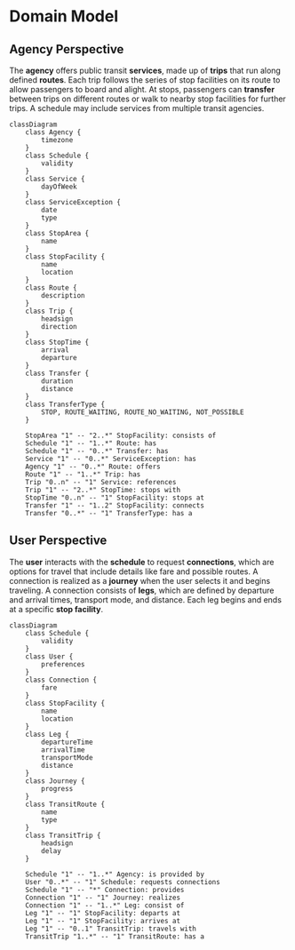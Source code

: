 # Domain Model

## Agency Perspective

The **agency** offers public transit **services**, made up of **trips** that run along defined **routes**. Each trip
follows the series of stop facilities on its route to allow passengers to board and alight. At stops, passengers can
**transfer** between trips on different routes or walk to nearby stop facilities for further trips. A schedule may
include services from multiple transit agencies.

```mermaid
classDiagram
    class Agency {
        timezone
    }
    class Schedule {
        validity
    }
    class Service {
        dayOfWeek
    }
    class ServiceException {
        date
        type
    }
    class StopArea {
        name
    }
    class StopFacility {
        name
        location
    }
    class Route {
        description
    }
    class Trip {
        headsign
        direction
    }
    class StopTime {
        arrival
        departure
    }
    class Transfer {
        duration
        distance
    }
    class TransferType {
        STOP, ROUTE_WAITING, ROUTE_NO_WAITING, NOT_POSSIBLE
    }

    StopArea "1" -- "2..*" StopFacility: consists of
    Schedule "1" -- "1..*" Route: has
    Schedule "1" -- "0..*" Transfer: has
    Service "1" -- "0..*" ServiceException: has
    Agency "1" -- "0..*" Route: offers
    Route "1" -- "1..*" Trip: has
    Trip "0..n" -- "1" Service: references
    Trip "1" -- "2..*" StopTime: stops with
    StopTime "0..n" -- "1" StopFacility: stops at
    Transfer "1" -- "1..2" StopFacility: connects
    Transfer "0..*" -- "1" TransferType: has a

```

## User Perspective

The **user** interacts with the **schedule** to request **connections**, which are options for travel that include
details like fare and possible routes. A connection is realized as a **journey** when the user selects it and begins
traveling. A connection consists of **legs**, which are defined by departure and arrival times, transport mode, and
distance. Each leg begins and ends at a specific **stop facility**.

```mermaid
classDiagram
    class Schedule {
        validity
    }
    class User {
        preferences
    }
    class Connection {
        fare
    }
    class StopFacility {
        name
        location
    }
    class Leg {
        departureTime
        arrivalTime
        transportMode
        distance
    }
    class Journey {
        progress
    }
    class TransitRoute {
        name
        type
    }
    class TransitTrip {
        headsign
        delay
    }

    Schedule "1" -- "1..*" Agency: is provided by
    User "0..*" -- "1" Schedule: requests connections
    Schedule "1" -- "*" Connection: provides
    Connection "1" -- "1" Journey: realizes
    Connection "1" -- "1..*" Leg: consist of
    Leg "1" -- "1" StopFacility: departs at
    Leg "1" -- "1" StopFacility: arrives at
    Leg "1" -- "0..1" TransitTrip: travels with
    TransitTrip "1..*" -- "1" TransitRoute: has a


```